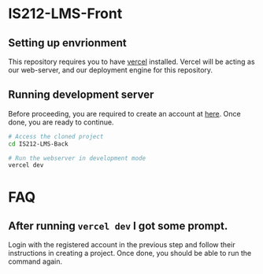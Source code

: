 # IS212-LMS-Front

## Setting up envrionment
This repository requires you to have [vercel](https://vercel.com/cli) installed. Vercel will be acting as our web-server, and our deployment engine for this repository.

## Running development server
Before proceeding, you are required to create an account at [here](https://vercel.com/login). Once done, you are ready to continue.
```sh
# Access the cloned project
cd IS212-LMS-Back

# Run the webserver in development mode
vercel dev
```

# FAQ
## After running `vercel dev` I got some prompt.
Login with the registered account in the previous step and follow their instructions in creating a project. Once done, you should be able to run the command again.
